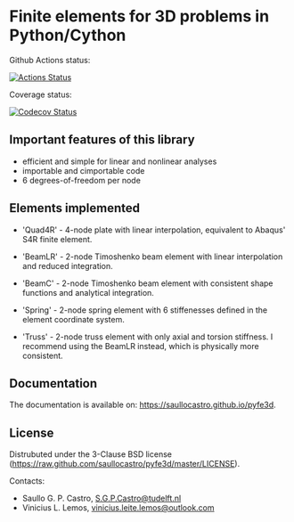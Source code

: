 Finite elements for 3D problems in Python/Cython
================================================

Github Actions status:

[![Actions Status](https://github.com/saullocastro/pyfe3d/workflows/pytest/badge.svg)](https://github.com/saullocastro/pyfe3d/actions)

Coverage status:

[![Codecov Status](https://codecov.io/gh/saullocastro/pyfe3d/branch/master/graph/badge.svg?token=KVZCRIACL7)](https://codecov.io/gh/saullocastro/pyfe3d)

Important features of this library
----------------------------------
- efficient and simple for linear and nonlinear analyses
- importable and cimportable code
- 6 degrees-of-freedom per node

Elements implemented
--------------------
- 'Quad4R' - 4-node plate with linear interpolation, equivalent to Abaqus' S4R
finite element.

- 'BeamLR' - 2-node Timoshenko beam element with linear interpolation and
reduced integration.

- 'BeamC' - 2-node Timoshenko beam element with consistent shape functions and
analytical integration.

- 'Spring' - 2-node spring element with 6 stiffenesses defined in the element
  coordinate system.

- 'Truss' - 2-node truss element with only axial and torsion stiffness. I
recommend using the BeamLR instead, which is physically more consistent.

Documentation
-------------

The documentation is available on: https://saullocastro.github.io/pyfe3d.

License
-------
Distrubuted under the 3-Clause BSD license
(https://raw.github.com/saullocastro/pyfe3d/master/LICENSE).

Contacts:
- Saullo G. P. Castro, S.G.P.Castro@tudelft.nl
- Vinicius L. Lemos, vinicius.leite.lemos@outlook.com

